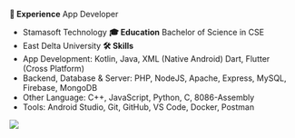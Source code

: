<strong>🚀 Experience</strong>
App Developer
- Stamasoft Technology
<strong>🎓 Education</strong>
Bachelor of Science in CSE 
- East Delta University
<strong>🛠 Skills</strong>
- App Development: Kotlin, Java, XML (Native Android) Dart, Flutter (Cross Platform)
- Backend, Database & Server: PHP, NodeJS, Apache, Express, MySQL, Firebase, MongoDB
- Other Language: C++, JavaScript, Python, C, 8086-Assembly
- Tools: Android Studio, Git, GitHub, VS Code, Docker, Postman


![](https://github-readme-stats.vercel.app/api/top-langs/?username=abtaaahi&hide=html,css&theme=midnight-purple&hide_border=true&include_all_commits=false&count_private=false&layout=compact)

<!--

<a href="#">
  <img align="left" src="https://my-stats-43gk.vercel.app/api/top-langs/?username=abtaaahi&hide=html,scss,css&langs_count=8&layout=compact&theme=radical&" />
</a>

<p><img align="left" src="https://github-readme-stats.vercel.app/api/top-langs?username=abtaaahi&show_icons=true&locale=en&layout=compact" alt="abtaaahi" /></p> 

<img align="left" height=202 src="https://github-readme-streak-stats-git-main-davids-projects-ad77adcc.vercel.app/?user=abtaaahi&theme=radical"/>


# 💻 Tech Stack:
![C++](https://img.shields.io/badge/c++-%2300599C.svg?style=for-the-badge&logo=c%2B%2B&logoColor=white) ![Dart](https://img.shields.io/badge/dart-%230175C2.svg?style=for-the-badge&logo=dart&logoColor=white) ![JavaScript](https://img.shields.io/badge/javascript-%23323330.svg?style=for-the-badge&logo=javascript&logoColor=%23F7DF1E)
# 📊 GitHub Stats:
![](https://github-readme-stats.vercel.app/api?username=abtaaahi&theme=midnight-purple&hide_border=true&include_all_commits=false&count_private=false)<br/>
![](https://github-readme-streak-stats.herokuapp.com/?user=abtaaahi&theme=midnight-purple&hide_border=true)<br/>
![](https://github-readme-stats.vercel.app/api/top-langs/?username=abtaaahi&theme=midnight-purple&hide_border=true&include_all_commits=false&count_private=false&layout=compact)

-->


<!--
### 🚀 Experience
#### App Developer
- Stamasoft Technology

### 🎓 Education
#### Bachelor of Science in CSE 
- East Delta University

### 🛠 Skills
- App Development: Kotlin, Java, XML (Native Android) Dart, Flutter (Cross Platform)
- Backend, Database & Server: PHP, NodeJS, Apache, Express, MySQL, Firebase, MongoDB
- Other Language: C++, JavaScript, Python, C, 8086-Assembly
- Tools: Android Studio, Git, GitHub, VS Code, Docker, Postman


![](https://github-readme-stats.vercel.app/api/top-langs/?username=abtaaahi&hide=html,css&theme=midnight-purple&hide_border=true&include_all_commits=false&count_private=false&layout=compact)



<a href="#">
  <img align="left" src="https://my-stats-43gk.vercel.app/api/top-langs/?username=abtaaahi&hide=html,scss,css&langs_count=8&layout=compact&theme=radical&" />
</a>

<p><img align="left" src="https://github-readme-stats.vercel.app/api/top-langs?username=abtaaahi&show_icons=true&locale=en&layout=compact" alt="abtaaahi" /></p> 

<img align="left" height=202 src="https://github-readme-streak-stats-git-main-davids-projects-ad77adcc.vercel.app/?user=abtaaahi&theme=radical"/>


# 💻 Tech Stack:
![C++](https://img.shields.io/badge/c++-%2300599C.svg?style=for-the-badge&logo=c%2B%2B&logoColor=white) ![Dart](https://img.shields.io/badge/dart-%230175C2.svg?style=for-the-badge&logo=dart&logoColor=white) ![JavaScript](https://img.shields.io/badge/javascript-%23323330.svg?style=for-the-badge&logo=javascript&logoColor=%23F7DF1E)
# 📊 GitHub Stats:
![](https://github-readme-stats.vercel.app/api?username=abtaaahi&theme=midnight-purple&hide_border=true&include_all_commits=false&count_private=false)<br/>
![](https://github-readme-streak-stats.herokuapp.com/?user=abtaaahi&theme=midnight-purple&hide_border=true)<br/>
![](https://github-readme-stats.vercel.app/api/top-langs/?username=abtaaahi&theme=midnight-purple&hide_border=true&include_all_commits=false&count_private=false&layout=compact)

-->
